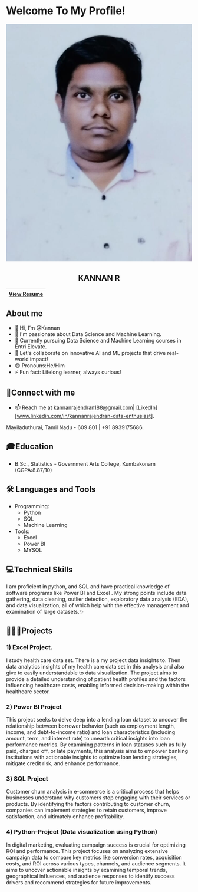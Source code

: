# Welcome To My Profile!
![Kannan R ](https://github.com/Kannan-statistican/Kannan-statistican/blob/main/My%20pic.jpeg?raw=true)
## <div align="center">KANNAN R</div>  
| [View Resume](https://drive.google.com/file/d/1keVZAXPsc_jQSUok3L9fXnqXuNbFSiQf/view?usp=sharing) | 
|    :----:   |
## About me
- 👋 Hi, I’m @Kannan
- 👀 I'm passionate about Data Science and Machine Learning.
- 🌱 Currently pursuing Data Science and Machine Learning courses in Entri Elevate.
- 💞️ Let's collaborate on innovative AI and ML projects that drive real-world impact!
- 😄 Pronouns:He/Him
- ⚡ Fun fact: Lifelong learner, always curious!

## 🔗Connect with me  
- 📫 Reach me at kannanrajendran188@gmail.com| [LikedIn][www.linkedin.com/in/kannanrajendran-data-enthusiast].

Mayiladuthurai, Tamil Nadu - 609 801 | +91 8939175686.

## 🎓Education
- B.Sc., Statistics - Government Arts College, Kumbakonam (CGPA:8.87/10)

## 🛠️ Languages and Tools
- Programming:
  - Python
  - SQL
  - Machine Learning
- Tools:
  - Excel
  - Power BI
  - MYSQL
 
## 💻Technical Skills
I am proficient in python, and SQL and have practical knowledge of software programs like Power BI and  Excel . My strong points include data gathering, data cleaning, outlier detection, exploratory data analysis (EDA), and data visualization, all of which help with the effective management and examination of large datasets.✨

## 👨‍💻🚀Projects
### 1) Excel Project. 
I study health care data set. There is a my project data insights to. Then data analytics insights of my health care data set in this analysis and also give to easily understandable to data visualization. The project aims to provide a detailed understanding of patient health profiles and the factors influencing healthcare costs, enabling informed decision-making within the healthcare sector. 

### 2) Power BI Project
This project seeks to delve deep into a lending loan dataset to uncover the relationship between borrower behavior (such as employment length, income, and debt-to-income ratio) and loan characteristics (including amount, term, and interest rate) to unearth critical insights into loan performance metrics. By examining patterns in loan statuses such as fully paid, charged off, or late payments, this analysis aims to empower banking institutions with actionable insights to optimize loan lending strategies, mitigate credit risk, and enhance performance.

### 3) SQL Project
Customer churn analysis in e-commerce is a critical process that helps businesses understand why customers stop engaging with their services or products. By identifying the factors contributing to customer churn, companies can implement strategies to retain customers, improve satisfaction, and ultimately enhance profitability. 

### 4) Python-Project (Data visualization using Python)
In digital marketing, evaluating campaign success is crucial for optimizing ROI and performance. This project focuses on analyzing extensive campaign data to compare key metrics like conversion rates, acquisition costs, and ROI across various types, channels, and audience segments. It aims to uncover actionable insights by examining temporal trends, geographical influences, and audience responses to identify success drivers and recommend strategies for future improvements.

<!---
Kannan-statistican/Kannan-statistican is a ✨ special ✨ repository because its `README.md` (this file) appears on your GitHub profile.
You can click the Preview link to take a look at your changes.
--->
